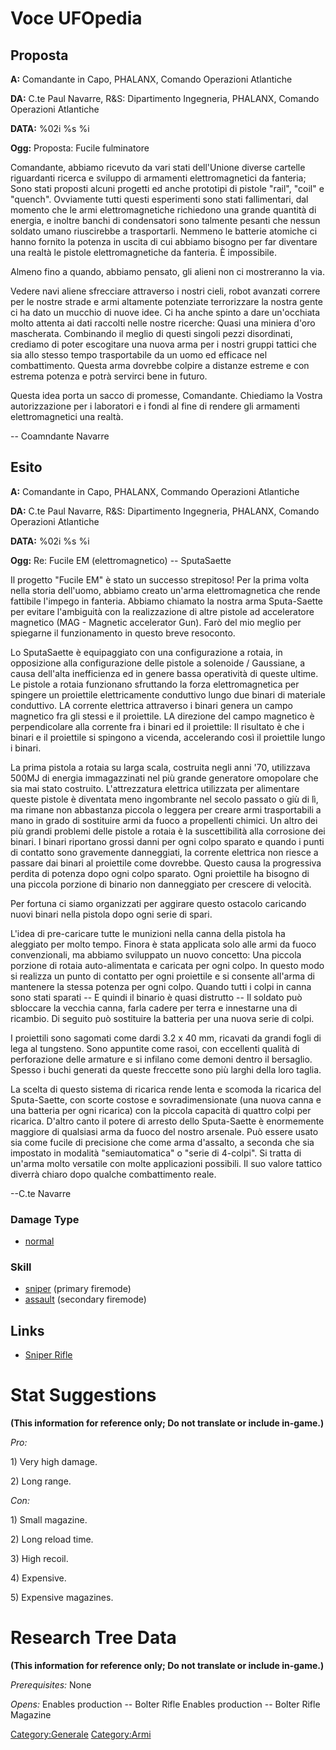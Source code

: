 # Voce UFOpedia

## Proposta

**A:** Comandante in Capo, PHALANX, Comando Operazioni Atlantiche

**DA:** C.te Paul Navarre, R&S: Dipartimento Ingegneria, PHALANX,
Comando Operazioni Atlantiche

**DATA:** %02i %s %i

**Ogg:** Proposta: Fucile fulminatore

Comandante, abbiamo ricevuto da vari stati dell'Unione diverse cartelle
riguardanti ricerca e sviluppo di armamenti elettromagnetici da
fanteria; Sono stati proposti alcuni progetti ed anche prototipi di
pistole "rail", "coil" e "quench". Ovviamente tutti questi esperimenti
sono stati fallimentari, dal momento che le armi elettromagnetiche
richiedono una grande quantità di energia, e inoltre banchi di
condensatori sono talmente pesanti che nessun soldato umano riuscirebbe
a trasportarli. Nemmeno le batterie atomiche ci hanno fornito la potenza
in uscita di cui abbiamo bisogno per far diventare una realtà le pistole
elettromagnetiche da fanteria. È impossibile.

Almeno fino a quando, abbiamo pensato, gli alieni non ci mostreranno la
via.

Vedere navi aliene sfrecciare attraverso i nostri cieli, robot avanzati
correre per le nostre strade e armi altamente potenziate terrorizzare la
nostra gente ci ha dato un mucchio di nuove idee. Ci ha anche spinto a
dare un'occhiata molto attenta ai dati raccolti nelle nostre ricerche:
Quasi una miniera d'oro mascherata. Combinando il meglio di questi
singoli pezzi disordinati, crediamo di poter escogitare una nuova arma
per i nostri gruppi tattici che sia allo stesso tempo trasportabile da
un uomo ed efficace nel combattimento. Questa arma dovrebbe colpire a
distanze estreme e con estrema potenza e potrà servirci bene in futuro.

Questa idea porta un sacco di promesse, Comandante. Chiediamo la Vostra
autorizzazione per i laboratori e i fondi al fine di rendere gli
armamenti elettromagnetici una realtà.

-- Coamndante Navarre

## Esito

**A:** Comandante in Capo, PHALANX, Commando Operazioni Atlantiche

**DA:** C.te Paul Navarre, R&S: Dipartimento Ingegneria, PHALANX,
Comando Operazioni Atlantiche

**DATA:** %02i %s %i

**Ogg:** Re: Fucile EM (elettromagnetico) -- SputaSaette

Il progetto "Fucile EM" è stato un successo strepitoso! Per la prima
volta nella storia dell'uomo, abbiamo creato un'arma elettromagnetica
che rende fattibile l'impego in fanteria. Abbiamo chiamato la nostra
arma Sputa-Saette per evitare l'ambiguità con la realizzazione di altre
pistole ad acceleratore magnetico (MAG - Magnetic accelerator Gun). Farò
del mio meglio per spiegarne il funzionamento in questo breve resoconto.

Lo SputaSaette è equipaggiato con una configurazione a rotaia, in
opposizione alla configurazione delle pistole a solenoide / Gaussiane, a
causa dell'alta inefficienza ed in genere bassa operatività di queste
ultime. Le pistole a rotaia funzionano sfruttando la forza
elettromagnetica per spingere un proiettile elettricamente conduttivo
lungo due binari di materiale conduttivo. LA corrente elettrica
attraverso i binari genera un campo magnetico fra gli stessi e il
proiettile. LA direzione del campo magnetico è perpendicolare alla
corrente fra i binari ed il proiettile: Il risultato è che i binari e il
proiettile si spingono a vicenda, accelerando così il proiettile lungo i
binari.

La prima pistola a rotaia su larga scala, costruita negli anni '70,
utilizzava 500MJ di energia immagazzinati nel più grande generatore
omopolare che sia mai stato costruito. L'attrezzatura elettrica
utilizzata per alimentare queste pistole è diventata meno ingombrante
nel secolo passato o giù di lì, ma rimane non abbastanza piccola o
leggera per creare armi trasportabili a mano in grado di sostituire armi
da fuoco a propellenti chimici. Un altro dei più grandi problemi delle
pistole a rotaia è la suscettibilità alla corrosione dei binari. I
binari riportano grossi danni per ogni colpo sparato e quando i punti di
contatto sono gravemente danneggiati, la corrente elettrica non riesce a
passare dai binari al proiettile come dovrebbe. Questo causa la
progressiva perdita di potenza dopo ogni colpo sparato. Ogni proiettile
ha bisogno di una piccola porzione di binario non danneggiato per
crescere di velocità.

Per fortuna ci siamo organizzati per aggirare questo ostacolo caricando
nuovi binari nella pistola dopo ogni serie di spari.

L'idea di pre-caricare tutte le munizioni nella canna della pistola ha
aleggiato per molto tempo. Finora è stata applicata solo alle armi da
fuoco convenzionali, ma abbiamo sviluppato un nuovo concetto: Una
piccola porzione di rotaia auto-alimentata e caricata per ogni colpo. In
questo modo si realizza un punto di contatto per ogni proiettile e si
consente all'arma di mantenere la stessa potenza per ogni colpo. Quando
tutti i colpi in canna sono stati sparati -- E quindi il binario è quasi
distrutto -- Il soldato può sbloccare la vecchia canna, farla cadere per
terra e innestarne una di ricambio. Di seguito può sostituire la
batteria per una nuova serie di colpi.

I proiettili sono sagomati come dardi 3.2 x 40 mm, ricavati da grandi
fogli di lega al tungsteno. Sono appuntite come rasoi, con eccellenti
qualità di perforazione delle armature e si infilano come demoni dentro
il bersaglio. Spesso i buchi generati da queste freccette sono più
larghi della loro taglia.

La scelta di questo sistema di ricarica rende lenta e scomoda la
ricarica del Sputa-Saette, con scorte costose e sovradimensionate (una
nuova canna e una batteria per ogni ricarica) con la piccola capacità di
quattro colpi per ricarica. D'altro canto il potere di arresto dello
Sputa-Saette è enormemente maggiore di qualsiasi arma da fuoco del
nostro arsenale. Può essere usato sia come fucile di precisione che come
arma d'assalto, a seconda che sia impostato in modalità "semiautomatica"
o "serie di 4-colpi". Si tratta di un'arma molto versatile con molte
applicazioni possibili. Il suo valore tattico diverrà chiaro dopo
qualche combattimento reale.

--C.te Navarre

### Damage Type

- [normal](Damage/normal "wikilink")

### Skill

- [sniper](Skills/sniper "wikilink") (primary firemode)
- [assault](Skills/assault "wikilink") (secondary firemode)

## Links

- [Sniper Rifle](Equipment/Primary_Weapons/Sniper_Rifle "wikilink")

# Stat Suggestions

**(This information for reference only; Do not translate or include
in-game.)**

*Pro:*

1\) Very high damage.

2\) Long range.

*Con:*

1\) Small magazine.

2\) Long reload time.

3\) High recoil.

4\) Expensive.

5\) Expensive magazines.

# Research Tree Data

**(This information for reference only; Do not translate or include
in-game.)**

*Prerequisites:* None

*Opens:* Enables production -- Bolter Rifle Enables production -- Bolter
Rifle Magazine

[Category:Generale](Category:Generale "wikilink")
[Category:Armi](Category:Armi "wikilink")